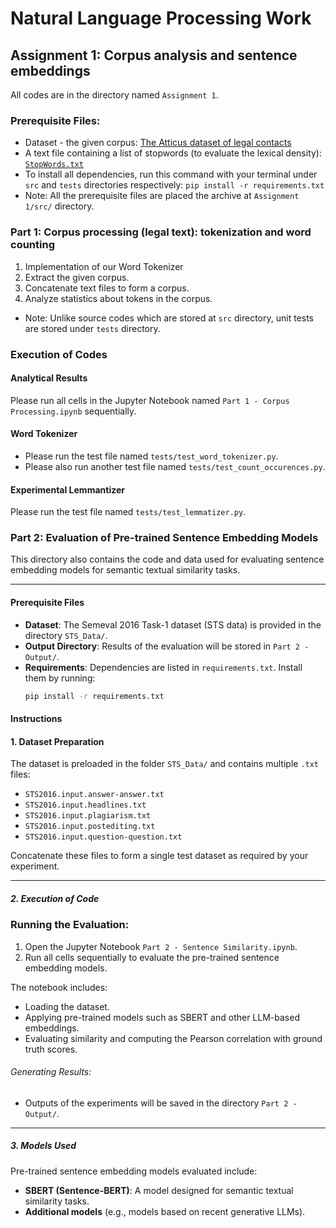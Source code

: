 # Natural Language Processing Work
## Assignment 1: Corpus analysis and sentence embeddings
All codes are in the directory named `Assignment 1`.
### Prerequisite Files:
* Dataset - the given corpus: [The Atticus dataset of legal contacts](https://zenodo.org/record/4595826#.YyXT6HbMI2w)
* A text file containing a list of stopwords (to evaluate the lexical density): [`StopWords.txt`](http://www.site.uottawa.ca/~diana/csi5180/StopWords)
* To install all dependencies, run this command with your terminal under `src` and `tests` directories respectively: `pip install -r requirements.txt`
* Note: All the prerequisite files are placed the archive at `Assignment 1/src/` directory.
### Part 1: Corpus processing (legal text): tokenization and word counting
1. Implementation of our Word Tokenizer
2. Extract the given corpus.
3. Concatenate text files to form a corpus.
4. Analyze statistics about tokens in the corpus.
* Note: Unlike source codes which are stored at `src` directory, unit tests are stored under `tests` directory. 
### Execution of Codes
#### Analytical Results
Please run all cells in the Jupyter Notebook named `Part 1 - Corpus Processing.ipynb` sequentially.
#### Word Tokenizer
* Please run the test file named `tests/test_word_tokenizer.py`. 
* Please also run another test file named `tests/test_count_occurences.py`. 
#### Experimental Lemmantizer
Please run the test file named `tests/test_lemmatizer.py`. 

### Part 2: Evaluation of Pre-trained Sentence Embedding Models

This directory also contains the code and data used for evaluating sentence embedding models for semantic textual similarity tasks.

---

#### Prerequisite Files

- **Dataset**: The Semeval 2016 Task-1 dataset (STS data) is provided in the directory `STS_Data/`.
- **Output Directory**: Results of the evaluation will be stored in `Part 2 - Output/`.
- **Requirements**: Dependencies are listed in `requirements.txt`. Install them by running:
  ```bash
  pip install -r requirements.txt
#### Instructions

#### 1. Dataset Preparation
The dataset is preloaded in the folder `STS_Data/` and contains multiple `.txt` files:
- `STS2016.input.answer-answer.txt`
- `STS2016.input.headlines.txt`
- `STS2016.input.plagiarism.txt`
- `STS2016.input.postediting.txt`
- `STS2016.input.question-question.txt`

Concatenate these files to form a single test dataset as required by your experiment.

---

##### 2. Execution of Code
### Running the Evaluation:
1. Open the Jupyter Notebook `Part 2 - Sentence Similarity.ipynb`.
2. Run all cells sequentially to evaluate the pre-trained sentence embedding models.

The notebook includes:
- Loading the dataset.
- Applying pre-trained models such as SBERT and other LLM-based embeddings.
- Evaluating similarity and computing the Pearson correlation with ground truth scores.

###### Generating Results:
- Outputs of the experiments will be saved in the directory `Part 2 - Output/`.

---

##### 3. Models Used
Pre-trained sentence embedding models evaluated include:
- **SBERT (Sentence-BERT)**: A model designed for semantic textual similarity tasks.
- **Additional models** (e.g., models based on recent generative LLMs).